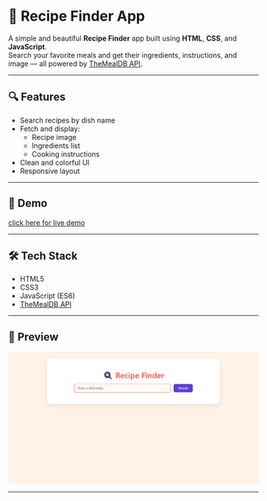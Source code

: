 # 🍳 Recipe Finder App

A simple and beautiful **Recipe Finder** app built using **HTML**, **CSS**, and **JavaScript**.  
Search your favorite meals and get their ingredients, instructions, and image — all powered by [TheMealDB API](https://www.themealdb.com/api.php).

---

## 🔍 Features

- Search recipes by dish name
- Fetch and display:
  - Recipe image
  - Ingredients list
  - Cooking instructions
- Clean and colorful UI
- Responsive layout

---

## 🚀 Demo

[click here for live demo](https://sneharajput0213.github.io/recipe-finder-app/)

---

## 🛠️ Tech Stack

- HTML5
- CSS3
- JavaScript (ES6)
- [TheMealDB API](https://www.themealdb.com/api.php)

---

## 📸 Preview

![App Screenshot](screenshot.png)

---



